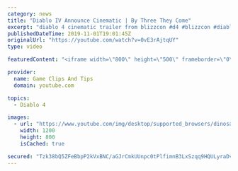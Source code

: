 ```yaml
---
category: news
title: "Diablo IV Announce Cinematic | By Three They Come"
excerpt: "diablo 4 cinematic trailer from blizzcon #d4 #blizzcon #diablo."
publishedDateTime: 2019-11-01T19:01:45Z
originalUrl: "https://youtube.com/watch?v=0vE3rAjtqUY"
type: video

featuredContent: "<iframe width=\"800\" height=\"500\" frameborder=\"0\" src=\"https://www.youtube.com/embed/0vE3rAjtqUY\" allow=\"accelerometer; autoplay; encrypted-media; gyroscope; picture-in-picture\" allowfullscreen></iframe>"

provider:
  name: Game Clips And Tips
  domain: youtube.com

topics:
  - Diablo 4

images:
  - url: "https://www.youtube.com/img/desktop/supported_browsers/dinosaur.png"
    width: 1200
    height: 800
    isCached: true

secured: "Tzk38bQ5ZFeBbpP2kVxBNC/aGJrCmkUUnpc0tPlfimnB3LxSzqq9HQULyraDv/J5xu81yLqTvWhayrFOGkNC/QPL+lFcMhXQTmL+5+hGa341+8VNzwsmOJN2iSH7lHPzbhp2pbEcy1QtAN4ZxZBjQhqbymsHOlHoOCcFkB5DZL8qGrttPHFvz/A6x68Gos+5RDrr8Y2Z9ZVsJd9Z+zz+fTcXxyLZnTxPfj9Ldhh90Iiy1IYcIuV7o6LFHJqU2ecktC6gtZZ+3t+3dGZjO1rHO9+W4CmadozBVVUqfumqD/TGEH62TnRnh2WmILLJVE1MMEBy5OHJwnX7NScox9zDZ6MB5BIBCvAdaifsdRqXPdFR1xEU27kqmRKp3J1JdF2h7NiwVtH2KX8I2LY2MjlVxQ==;r0Sxqn6ToE7RVyaqZKoNVA=="
---
```


